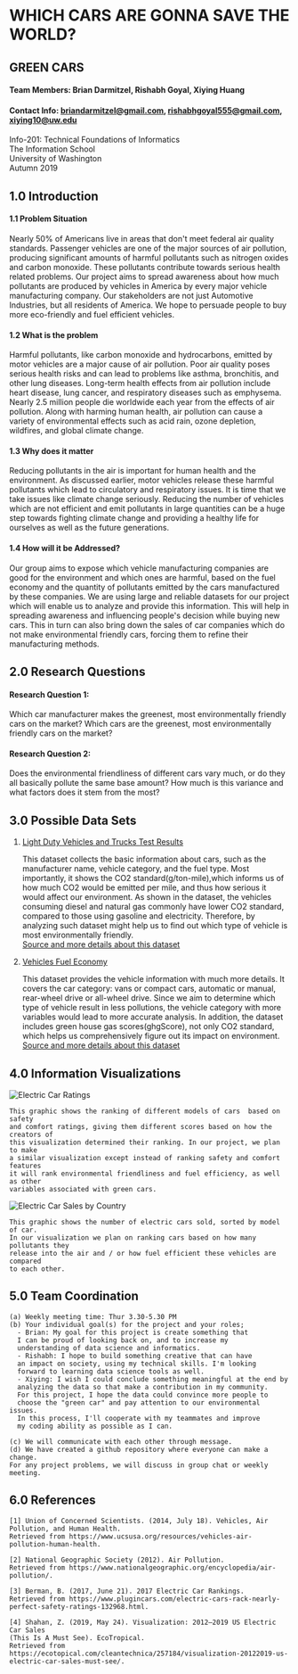 # WHICH CARS ARE GONNA SAVE THE WORLD?

## GREEN CARS

#### Team Members: Brian Darmitzel, Rishabh Goyal, Xiying Huang
#### Contact Info: briandarmitzel@gmail.com, rishabhgoyal555@gmail.com, xiying10@uw.edu

Info-201: Technical Foundations of Informatics  
The Information School  
University of Washington  
Autumn 2019  

## 1.0 Introduction
#### 1.1 Problem Situation
Nearly 50% of Americans live in areas that don't meet federal air quality standards. Passenger vehicles are one of the major sources of air pollution, producing significant amounts of harmful pollutants such as nitrogen oxides and carbon monoxide. These pollutants contribute towards serious health related problems. Our project aims to spread awareness about how much pollutants are produced by vehicles in America by every major vehicle manufacturing company. Our stakeholders are not just Automotive Industries, but all residents of America. We hope to persuade people to buy more eco-friendly and fuel efficient vehicles.

#### 1.2 What is the problem
Harmful pollutants, like carbon monoxide and hydrocarbons, emitted by motor vehicles are a major cause of air pollution. Poor air quality poses serious health risks and can lead to problems like asthma, bronchitis, and other lung diseases. Long-term health effects from air pollution include heart disease, lung cancer, and respiratory diseases such as emphysema. Nearly 2.5 million people die worldwide each year from the effects of air pollution. Along with harming human health, air pollution can cause a variety of environmental effects such as acid rain, ozone depletion, wildfires, and global climate change.

#### 1.3 Why does it matter
Reducing pollutants in the air is important for human health and the environment. As discussed earlier, motor vehicles release these harmful pollutants which lead to circulatory and respiratory issues. It is time that we take issues like climate change seriously. Reducing the number of vehicles which are not efficient and emit pollutants in large quantities can be a huge step towards fighting climate change and providing a healthy life for ourselves as well as the future generations.

#### 1.4 How will it be Addressed?
Our group aims to expose which vehicle manufacturing companies are good for the environment and which ones are harmful, based on the fuel economy and the quantity of pollutants emitted by the cars manufactured by these companies. We are using large and reliable datasets for our project which will enable us to analyze and provide this information. This will help in spreading awareness and influencing people's decision while buying new cars. This in turn can also bring down the sales of car companies which do not make environmental friendly cars, forcing them to refine their manufacturing methods.

## 2.0 Research Questions
#### Research Question 1:
Which car manufacturer makes the greenest, most environmentally friendly cars on the market? Which cars are the greenest, most environmentally friendly cars on the market?
    
#### Research Question 2:
Does the environmental friendliness of different cars vary much, or do they all basically pollute the same base amount? How much is this variance and what factors does it stem from the most?

## 3.0 Possible Data Sets
1. [Light Duty Vehicles and Trucks Test Results](https://www.epa.gov/sites/production/files/2019-02/light-duty-vehicle-test-results-report-2014-present.xlsx)  

    This dataset collects the basic information about cars, such as the manufacturer
    name, vehicle category, and the fuel type. Most importantly, it shows the CO2
    standard(g/ton-mile),which informs us of how much CO2 would be emitted per mile,
    and thus how serious it would affect our environment. As shown in the dataset,
    the vehicles consuming diesel and natural gas commonly have lower CO2 standard,
    compared to those using gasoline and electricity. Therefore, by analyzing such
    dataset might help us to find out which type of vehicle is most environmentally
    friendly.  
[Source and more details about this dataset](https://www.epa.gov/compliance-and-fuel-economy-data/annual-certification-data-vehicles-engines-and-equipment)

2. [Vehicles Fuel Economy](https://www.fueleconomy.gov/feg/epadata/vehicles.csv.zip)  

    This dataset provides the vehicle information with much more details. It covers
    the car category: vans or compact cars, automatic or manual, rear-wheel drive
    or all-wheel drive. Since we aim to determine which type of vehicle result
    in less pollutions, the vehicle category with more variables would lead to more
    accurate analysis. In addition, the dataset includes green house gas
    scores(ghgScore), not only CO2 standard, which helps us comprehensively figure
    out its impact on environment.  
[Source and more details about this dataset](https://www.fueleconomy.gov/feg/download.shtml)

## 4.0 Information Visualizations
![Electric Car Ratings](https://www.plugincars.com/sites/default/files/2017-ev-safety-ratings-620.jpg)  

    This graphic shows the ranking of different models of cars  based on safety
    and comfort ratings, giving them different scores based on how the creators of
    this visualization determined their ranking. In our project, we plan to make
    a similar visualization except instead of ranking safety and comfort features
    it will rank environmental friendliness and fuel efficiency, as well as other
    variables associated with green cars.

![Electric Car Sales by Country](https://cleantechnica.com/files/2019/05/US-EV-Sales-4-2019.png)  

    This graphic shows the number of electric cars sold, sorted by model of car.
    In our visualization we plan on ranking cars based on how many pollutants they
    release into the air and / or how fuel efficient these vehicles are compared
    to each other.

## 5.0 Team Coordination
    (a) Weekly meeting time: Thur 3.30-5.30 PM
    (b) Your individual goal(s) for the project and your roles;
      - Brian: My goal for this project is create something that
      I can be proud of looking back on, and to increase my
      understanding of data science and informatics.
      - Rishabh: I hope to build something creative that can have
      an impact on society, using my technical skills. I'm looking
      forward to learning data science tools as well.
      - Xiying: I wish I could conclude something meaningful at the end by
      analyzing the data so that make a contribution in my community.
      For this project, I hope the data could convince more people to
      choose the "green car" and pay attention to our environmental issues.
      In this process, I'll cooperate with my teammates and improve
      my coding ability as possible as I can.

    (c) We will communicate with each other through message.
    (d) We have created a github repository where everyone can make a change.
    For any project problems, we will discuss in group chat or weekly meeting.

## 6.0 References
    [1] Union of Concerned Scientists. (2014, July 18). Vehicles, Air Pollution, and Human Health.
    Retrieved from https://www.ucsusa.org/resources/vehicles-air-pollution-human-health.

    [2] National Geographic Society (2012). Air Pollution.
    Retrieved from https://www.nationalgeographic.org/encyclopedia/air-pollution/.

    [3] Berman, B. (2017, June 21). 2017 Electric Car Rankings.
    Retrieved from https://www.plugincars.com/electric-cars-rack-nearly-perfect-safety-ratings-132968.html.

    [4] Shahan, Z. (2019, May 24). Visualization: 2012–2019 US Electric Car Sales
    (This Is A Must See). EcoTropical.
    Retrieved from https://ecotopical.com/cleantechnica/257184/visualization-20122019-us-electric-car-sales-must-see/.
